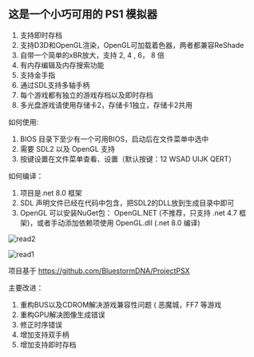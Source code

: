<h2>这是一个小巧可用的 PS1 模拟器</h2>

1. 支持即时存档
2. 支持D3D和OpenGL渲染，OpenGL可加载着色器，两者都兼容ReShade
3. 自带一个简单的xBR放大，支持 2, 4 , 6， 8 倍
4. 有内存编辑及内存搜索功能
5. 支持金手指
6. 通过SDL支持多轴手柄
7. 每个游戏都有独立的游戏存档以及即时存档
8. 多光盘游戏请使用存储卡2，存储卡1独立，存储卡2共用



如何使用:

1. BIOS 目录下至少有一个可用BIOS，启动后在文件菜单中选中
2. 需要 SDL2 以及 OpenGL 支持
3. 按键设置在文件菜单查看、设置（默认按键：12 WSAD UIJK QERT）



如何编译：

1. 项目是.net 8.0 框架
2. SDL 声明文件已经在代码中包含，把SDL2的DLL放到生成目录中即可
3. OpenGL 可以安装NuGet包： OpenGL.NET (不推荐，只支持 .net 4.7 框架)，或者手动添加依赖项使用 OpenGL.dll (.net 8.0 编译)

![read2](https://github.com/user-attachments/assets/4e3209e6-04a3-4aab-9072-eb3514d3e381)


![read1](https://github.com/user-attachments/assets/1688f0ec-bd7b-441d-a818-0c06b4e235c4)


项目基于 https://github.com/BluestormDNA/ProjectPSX

主要改进：
1. 重构BUS以及CDROM解决游戏兼容性问题 ( 恶魔城，FF7 等游戏
2. 重构GPU解决图像生成错误
3. 修正时序错误
4. 增加支持双手柄
5. 增加支持即时存档
